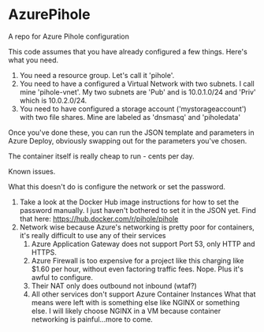 # AzurePihole
A repo for Azure Pihole configuration  

This code assumes that you have already configured a few things. Here's what you need. 

1. You need a resource group. Let's call it 'pihole'. 
2. You need to have a configured a Virtual Network with two subnets. I call mine 'pihole-vnet'. My two subnets are 'Pub' and is 10.0.1.0/24 and 'Priv' which is 10.0.2.0/24. 
3. You need to have configured a storage account ('mystorageaccount') with two file shares. Mine are labeled as 'dnsmasq' and 'piholedata'

Once you've done these, you can run the JSON template and parameters in Azure Deploy, obviously swapping out for the parameters you've chosen. 

The container itself is really cheap to run - cents per day. 

Known issues.

What this doesn't do is configure the network or set the password. 

1. Take a look at the Docker Hub image instructions for how to set the password manually. I just haven't bothered to set it in the JSON yet. Find that here: https://hub.docker.com/r/pihole/pihole 
2. Network wise because Azure's networking is pretty poor for containers, it's really difficult to use any of their services
   1. Azure Application Gateway does not support Port 53, only HTTP and HTTPS.
   2. Azure Firewall is too expensive for a project like this charging like $1.60 per hour, without even factoring traffic fees. Nope. Plus it's awful to configure. 
   3. Their NAT only does outbound not inbound (wtaf?)
   4. All other services don't support Azure Container Instances 
What that means were left with is something else like NGINX or something else. I will likely choose NGINX in a VM because container networking is painful...more to come. 
